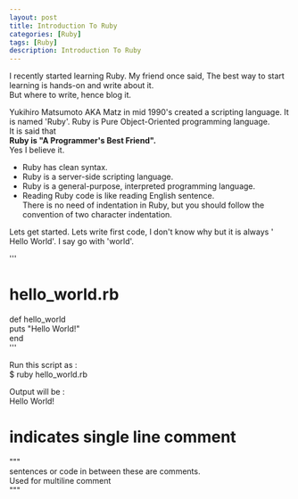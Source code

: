 ```yaml
---
layout: post
title: Introduction To Ruby
categories: [Ruby]
tags: [Ruby]
description: Introduction To Ruby
---
```


I recently started learning Ruby. My friend once said, The best way to start learning is hands-on and write about it.  
But where to write, hence blog it.  

Yukihiro Matsumoto AKA Matz in mid 1990's created a scripting language. It is named 'Ruby'. Ruby is Pure Object-Oriented programming language.  
It is said that  
**Ruby is "A Programmer's Best Friend".**  
Yes I believe it.  
* Ruby has clean syntax.  
* Ruby is a server-side scripting language.  
* Ruby is a general-purpose, interpreted programming language.  
* Reading Ruby code is like reading English sentence.  
There is no need of indentation in Ruby, but you should follow the convention of two character indentation.  
  
Lets get started. Lets write first code, I don't know why but it is always '  
Hello World'. I say go with 'world'.  

'''  
# hello_world.rb  
def hello_world  
  puts "Hello World!"  
end  
'''  

Run this script as :  
$ ruby hello_world.rb  

Output will be :   
Hello World!  

# indicates single line comment   
"""   
sentences or code in between these are comments.   
Used for multiline comment   
"""  


